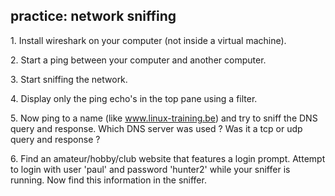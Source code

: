 ## practice: network sniffing

1\. Install wireshark on your computer (not inside a virtual machine).

2\. Start a ping between your computer and another computer.

3\. Start sniffing the network.

4\. Display only the ping echo\'s in the top pane using a filter.

5\. Now ping to a name (like www.linux-training.be) and try to sniff the
DNS query and response. Which DNS server was used ? Was it a tcp or udp
query and response ?

6\. Find an amateur/hobby/club website that features a login prompt.
Attempt to login with user \'paul\' and password \'hunter2\' while your
sniffer is running. Now find this information in the sniffer.

